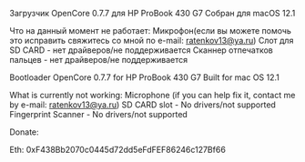 Загрузчик OpenCore 0.7.7 для HP ProBook 430 G7
Собран для macOS 12.1

Что на данный момент не работает:
Микрофон(если вы можете помочь это исправить свяжитесь со мной по e-mail: ratenkov13@ya.ru)
Слот для SD CARD - нет драйверов/не поддерживается
Сканнер отпечатков пальцев - нет драйверов/не поддерживается

Bootloader OpenСore 0.7.7 for HP ProBook 430 G7
Built for mac OS 12.1

What is currently not working:
Microphone (if you can help fix it, contact me by e-mail: ratenkov13@ya.ru)
SD CARD slot - No drivers/not supported
Fingerprint Scanner - No drivers/not supported

Donate:

Eth: 0xF438Bb2070c0445d72dd5eFdFEF86246c127Bf66
